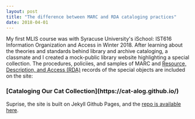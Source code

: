 ```yaml
---
layout: post
title: "The difference between MARC and RDA cataloging practices"
date: 2018-04-01
---
```


My first MLIS course was with Syracuse University's iSchool: IST616 Information Organization and Access in Winter 2018. After learning about the theories and standards behind library and archive cataloging, a classmate and I created a mock-public library website highlighting a special collection. The procedures, policiies, and samples of MARC and [Resource, Description, and Access (RDA)](https://www.rdatoolkit.org/) records of the special objects are included on the site:

<h3>[Cataloging Our Cat Collection](https://cat-alog.github.io/)</h3>

Suprise, the site is built on Jekyll Github Pages, and the [repo is available here](https://github.com/cat-alog/cat-alog.github.io).
